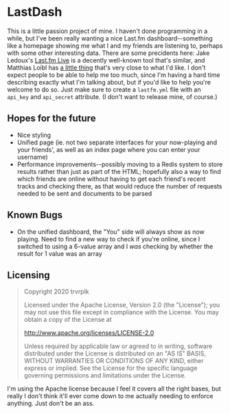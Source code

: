 # LastDash

This is a little passion project of mine. I haven't done programming in a while, but I've been really wanting a nice Last.fm dashboard--something like a homepage showing me what I and my friends are listening to, perhaps with some other interesting data. There are some precidents here: Jake Ledoux's [Last.fm Live](https://jakeledoux.com/live/) is a decently well-known tool that's similar, and Matthias Loibl has [a little thing](https://lastfm.matthiasloibl.com) that's very close to what I'd like. I don't expect people to be able to help me too much, since I'm having a hard time describing exactly what I'm talking about, but if you'd like to help you're welcome to do so. Just make sure to create a `lastfm.yml` file with an `api_key` and `api_secret` attribute. (I don't want to release mine, of course.)

## Hopes for the future

- Nice styling
- Unified page (ie. not two separate interfaces for your now-playing and your friends', as well as an index page where you can enter your username)
- Performance improvements--possibly moving to a Redis system to store results rather than just as part of the HTML; hopefully also a way to find which friends are online without having to get each friend's recent tracks and checking there, as that would reduce the number of requests needed to be sent and documents to be parsed

## Known Bugs

- On the unified dashboard, the "You" side will always show as now playing. Need to find a new way to check if you're online, since I switched to using a 6-value array and I *was* checking by whether the result for 1 value was an array

## Licensing

> Copyright 2020 trvrplk
>
> Licensed under the Apache License, Version 2.0 (the "License");
> you may not use this file except in compliance with the License.
> You may obtain a copy of the License at
>
>    http://www.apache.org/licenses/LICENSE-2.0
>
> Unless required by applicable law or agreed to in writing, software
> distributed under the License is distributed on an "AS IS" BASIS,
> WITHOUT WARRANTIES OR CONDITIONS OF ANY KIND, either express or implied.
> See the License for the specific language governing permissions and
> limitations under the License.

I'm using the Apache license because I feel it covers all the right bases, but really I don't think it'll ever come down to me actually needing to enforce anything. Just don't be an ass.
